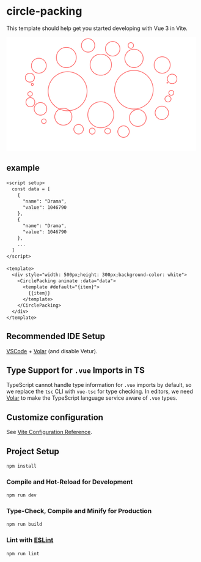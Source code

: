 # circle-packing

This template should help get you started developing with Vue 3 in Vite.

![preview](./vue3-circle-packing.gif)

## example

```vue
<script setup>
  const data = [
    {
      "name": "Drama",
      "value": 1046790
    },
    {
      "name": "Drama",
      "value": 1046790
    },
    ...
  ]
</script>

<template>
  <div style="width: 500px;height: 300px;background-color: white">
    <CirclePacking animate :data="data">
      <template #default="{item}">
        {{item}}
      </template>
    </CirclePacking>
  </div>
</template>
```

## Recommended IDE Setup

[VSCode](https://code.visualstudio.com/) + [Volar](https://marketplace.visualstudio.com/items?itemName=Vue.volar) (and disable Vetur).

## Type Support for `.vue` Imports in TS

TypeScript cannot handle type information for `.vue` imports by default, so we replace the `tsc` CLI with `vue-tsc` for type checking. In editors, we need [Volar](https://marketplace.visualstudio.com/items?itemName=Vue.volar) to make the TypeScript language service aware of `.vue` types.

## Customize configuration

See [Vite Configuration Reference](https://vite.dev/config/).

## Project Setup

```sh
npm install
```

### Compile and Hot-Reload for Development

```sh
npm run dev
```

### Type-Check, Compile and Minify for Production

```sh
npm run build
```

### Lint with [ESLint](https://eslint.org/)

```sh
npm run lint
```
